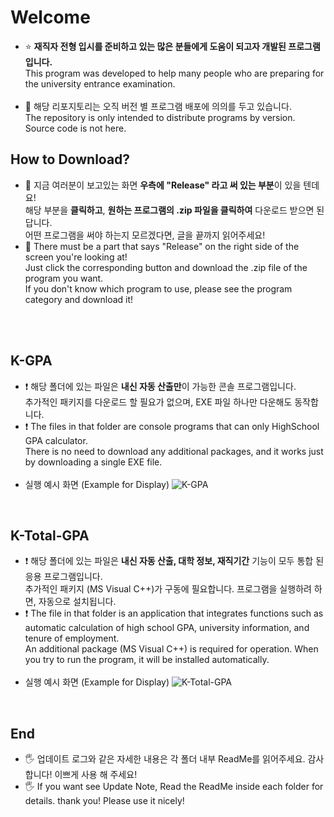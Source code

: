 # Welcome
- ⭐ **재직자 전형 입시를 준비하고 있는 많은 분들에게 도움이 되고자 개발된 프로그램입니다.<br>**
This program was developed to help many people who are preparing for the university entrance examination.<br><br>
- 🔐 해당 리포지토리는 오직 버전 별 프로그램 배포에 의의를 두고 있습니다. <br>
The repository is only intended to distribute programs by version. Source code is not here.<br>

## How to Download?
 - 🐳 지금 여러분이 보고있는 화면 **우측에 "Release" 라고 써 있는 부분**이 있을 텐데요! <br>
   해당 부분을 **클릭하고**, **원하는 프로그램의 .zip 파일을 클릭하여** 다운로드 받으면 된답니다.<br>
   어떤 프로그램을 써야 하는지 모르겠다면, 글을 끝까지 읽어주세요! <br>
- 🐳 There must be a part that says "Release" on the right side of the screen you're looking at! <br>
   Just click the corresponding button and download the .zip file of the program you want.<br>
   If you don't know which program to use, please see the program category and download it! <br><br>

<br>

## K-GPA
 - ❗ 해당 폴더에 있는 파일은 **내신 자동 산출만**이 가능한 콘솔 프로그램입니다.<br>
   추가적인 패키지를 다운로드 할 필요가 없으며, EXE 파일 하나만 다운해도 동작합니다. 
 - ❗ The files in that folder are console programs that can only HighSchool GPA calculator. <br>
   There is no need to download any additional packages, and it works just by downloading a single EXE file.<br><br>
  - 실행 예시 화면 (Example for Display)
![K-GPA](https://github.com/devbini/Korean-Incumbent-Univ/assets/106393694/5635d446-5bc3-4f33-9927-00416753710d)
<br>

## K-Total-GPA
 - ❗ 해당 폴더에 있는 파일은 **내신 자동 산출, 대학 정보, 재직기간** 기능이 모두 통합 된 응용 프로그램입니다.<br>
   추가적인 패키지 (MS Visual C++)가 구동에 필요합니다. 프로그램을 실행하려 하면, 자동으로 설치됩니다. <br>
 - ❗ The file in that folder is an application that integrates functions such as<br>automatic calculation of high school GPA, university information, and tenure of employment.<br>
   An additional package (MS Visual C++) is required for operation. When you try to run the program, it will be installed automatically.<br><br>
  - 실행 예시 화면 (Example for Display)
![K-Total-GPA](https://github.com/devbini/Korean-Incumbent-Univ/assets/106393694/6a74ae28-77be-4c85-9482-b7d554084752)
<br>

## End
 - 🖐️ 업데이트 로그와 같은 자세한 내용은 각 폴더 내부 ReadMe를 읽어주세요. 감사합니다! 이쁘게 사용 해 주세요!<br>
 - 🖐️ If you want see Update Note, Read the ReadMe inside each folder for details. thank you! Please use it nicely!
